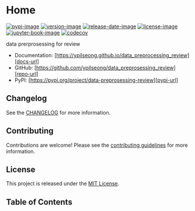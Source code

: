 # Home

[![pypi-image]][pypi-url]
[![version-image]][release-url]
[![release-date-image]][release-url]
[![license-image]][license-url]
[![jupyter-book-image]][docs-url]
[![codecov][codecov-image]][codecov-url]

<!-- Links: -->
[hyperfast python template]: https://github.com/entelecheia/hyperfast-python-template

[codecov-image]: https://codecov.io/gh/ypilseong/data_preprosessing_review/branch/main/graph/badge.svg?token=[REPLACE_ME]
[codecov-url]: https://codecov.io/gh/ypilseong/data_preprosessing_review
[pypi-image]: https://img.shields.io/pypi/v/data-preprosessing-review
[license-image]: https://img.shields.io/github/license/ypilseong/data_preprosessing_review
[license-url]: https://github.com/ypilseong/data_preprosessing_review/blob/main/LICENSE
[version-image]: https://img.shields.io/github/v/release/ypilseong/data_preprosessing_review?sort=semver
[release-date-image]: https://img.shields.io/github/release-date/ypilseong/data_preprosessing_review
[release-url]: https://github.com/ypilseong/data_preprosessing_review/releases
[jupyter-book-image]: https://jupyterbook.org/en/stable/_images/badge.svg

[repo-url]: https://github.com/ypilseong/data_preprosessing_review
[pypi-url]: https://pypi.org/project/data-preprosessing-review
[docs-url]: https://ypilseong.github.io/data_preprocessing_review
[changelog]: https://github.com/ypilseong/data_preprosessing_review/blob/main/CHANGELOG.md
[contributing guidelines]: https://github.com/ypilseong/data_preprosessing_review/blob/main/CONTRIBUTING.md
<!-- Links: -->

data prerprosessing for review

- Documentation: [https://ypilseong.github.io/data_preprocessing_review][docs-url]
- GitHub: [https://github.com/ypilseong/data_preprosessing_review][repo-url]
- PyPI: [https://pypi.org/project/data-preprosessing-review][pypi-url]



## Changelog

See the [CHANGELOG] for more information.

## Contributing

Contributions are welcome! Please see the [contributing guidelines] for more information.

## License

This project is released under the [MIT License][license-url].

## Table of Contents

```{tableofcontents}
```
